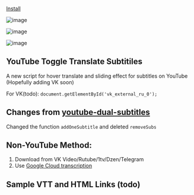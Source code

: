 [Install](https://update.greasyfork.org/scripts/529505/YouTube%20VK%20Toggle%20Translation%20for%20French%2C%20German%2C%20Russian%2C%20Ukrainian.user.js)

![image](https://github.com/user-attachments/assets/be8ecb1f-ad76-4ede-9434-f43b64f24ac3)

![image](https://github.com/user-attachments/assets/f87816e2-8148-40ea-a78d-0247f42b3cc1)

![image](https://github.com/user-attachments/assets/7613bbee-9fc1-4827-9ca7-0555cbf4738a)

## YouTube Toggle Translate Subtitiles

A new script for hover translate and sliding effect for subtitles on YouTube (Hopefully adding VK soon)

For VK(todo): `document.getElementById('vk_external_ru_0');`

## Changes from [youtube-dual-subtitles](https://github.com/jimchen2/youtube-dual-subtitles)

Changed the function `addOneSubtitle` and deleted `removeSubs`

## Non-YouTube Method:

1. Download from VK Video/Rutube/1tv/Dzen/Telegram
2. Use [Google Cloud transcription](https://cloud.google.com/speech-to-text/docs/async-time-offsets)

## Sample VTT and HTML Links (todo)
